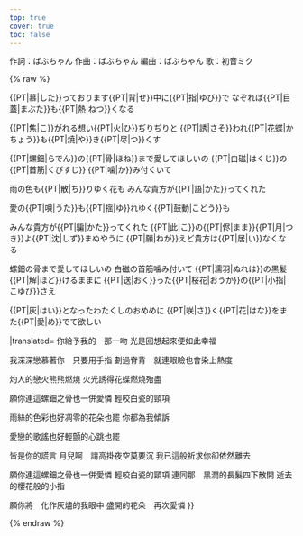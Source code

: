 ```yaml
---
top: true
cover: true
toc: false
---
```

作詞：ばぶちゃん
作曲：ばぶちゃん
編曲：ばぶちゃん
歌：初音ミク

{% raw %}
<lyrics hidden>
{{Photrans2/button}}
{{LyricsKai
|lstyle=text-align:gradient;color:#ff1e00;font-size:x-8em;text-shadow:-1.2px -1.2px 0 #b2f1d8; letter-spacing:0.05em; white-space:nowrap;|rstyle=text-align:gradient;color:#ff1e00;font-size:x-8em;text-shadow:-1.2px -1.2px 0 #b2f1d8; letter-spacing:0.05em; white-space:nowrap;|reserveWidth=10px
|original=
{{PT|一|ひと}}つあなたがくれた　くちづけを
思い出して{{PT|倖|しあわ}}せだった

{{PT|慕|した}}っております{{PT|背|せ}}中に{{PT|指|ゆび}}で
なぞれば{{PT|目蓋|まぶた}}も{{PT|熱|ねつ}}くなる

{{PT|焦|こ}}がれる想い{{PT|火|ひ}}ぢりぢりと
{{PT|誘|さそ}}われ{{PT|花蝶|かちょう}}も{{PT|焼|や}}き{{PT|尽|つ}}くす

{{PT|螺鈿|らでん}}の{{PT|骨|ほね}}まで愛してほしいの 
{{PT|白磁|はくじ}}の{{PT|首筋|くびすじ}} {{PT|噛|か}}み付くいて

雨の色も{{PT|散|ち}}りゆく花も
みんな貴方が{{PT|語|かた}}ってくれた

愛の{{PT|唄|うた}}も{{PT|揺|ゆ}}れゆく{{PT|鼓動|こどう}}も

みんな貴方が{{PT|騙|かた}}ってくれた 
{{PT|此|こ}}の{{PT|侭|まま}}{{PT|月|つき}}よ{{PT|沈|しず}}まぬやうに 
{{PT|願|ねが}}えど貴方は{{PT|居|い}}なくなる

螺鈿の骨まで愛してほしいの
白磁の首筋噛み付いて 
{{PT|濡羽|ぬれは}}の黒髪{{PT|解|ほど}}けるままに 
{{PT|送|おく}}った{{PT|桜花|おうか}}の{{PT|小指|こゆび}}さえ

{{PT|灰|はい}}となったわたくしのおめめに
{{PT|咲|さ}}く{{PT|花|はな}}をまた{{PT|愛|め}}でて欲しい

|translated=
你給予我的　那一吻
光是回想起來便如此幸福

我深深戀慕著你　只要用手指
劃過脊背　就連眼瞼也會染上熱度

灼人的戀火熊熊燃燒
火光誘得花蝶燃燒殆盡

願你連這螺鈿之骨也一併愛憐
輕咬白瓷的頸項

雨絲的色彩也好凋零的花朵也罷
你都為我傾訴

愛戀的歌謠也好輕顫的心跳也罷

皆是你的謊言
月兒啊　請高掛夜空莫要沉
我已這般祈求你卻依然離去

願你連這螺鈿之骨也一併愛憐
輕咬白瓷的頸項
連同那　黑潤的長髮四下散開
逝去的櫻花般的小指

願你將　化作灰燼的我眼中
盛開的花朵　再次愛憐
}}


</lyrics>
<script src="https://sucicada.github.io/Moegirl-Lyric-Template-Parser/moelyrics.js"></script>
{% endraw  %}


